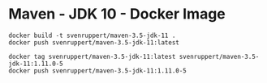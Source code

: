 # Maven - JDK 10 - Docker Image

```
docker build -t svenruppert/maven-3.5-jdk-11 .
docker push svenruppert/maven-3.5-jdk-11:latest

docker tag svenruppert/maven-3.5-jdk-11:latest svenruppert/maven-3.5-jdk-11:1.11.0-5
docker push svenruppert/maven-3.5-jdk-11:1.11.0-5
```
